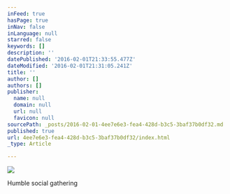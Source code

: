```yaml
---
inFeed: true
hasPage: true
inNav: false
inLanguage: null
starred: false
keywords: []
description: ''
datePublished: '2016-02-01T21:33:55.477Z'
dateModified: '2016-02-01T21:31:05.241Z'
title: ''
author: []
authors: []
publisher:
  name: null
  domain: null
  url: null
  favicon: null
sourcePath: _posts/2016-02-01-4ee7e6e3-fea4-428d-b3c5-3baf37b0df32.md
published: true
url: 4ee7e6e3-fea4-428d-b3c5-3baf37b0df32/index.html
_type: Article

---
```

![](https://the-grid-user-content.s3-us-west-2.amazonaws.com/f6fe91d7-a3a0-470b-92b3-203263e2d516.jpg)

Humble social gathering